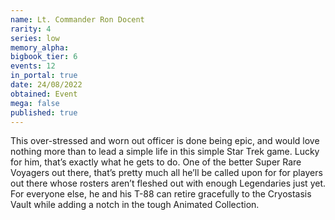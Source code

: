 ```yaml
---
name: Lt. Commander Ron Docent
rarity: 4
series: low
memory_alpha:
bigbook_tier: 6
events: 12
in_portal: true
date: 24/08/2022
obtained: Event
mega: false
published: true
---
```


This over-stressed and worn out officer is done being epic, and would love nothing more than to lead a simple life in this simple Star Trek game. Lucky for him, that’s exactly what he gets to do. One of the better Super Rare Voyagers out there, that’s pretty much all he’ll be called upon for for players out there whose rosters aren’t fleshed out with enough Legendaries just yet. For everyone else, he and his T-88 can retire gracefully to the Cryostasis Vault while adding a notch in the tough Animated Collection.
